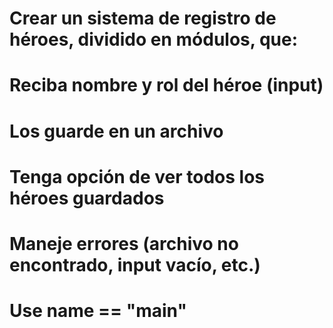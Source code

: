 # Crear un sistema de registro de héroes, dividido en módulos, que:

#     Reciba nombre y rol del héroe (input)

#     Los guarde en un archivo

#     Tenga opción de ver todos los héroes guardados

#     Maneje errores (archivo no encontrado, input vacío, etc.)

#     Use __name__ == "__main__"
